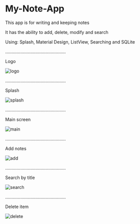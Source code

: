 # My-Note-App

This app is for writing and keeping notes

It has the ability to add, delete, modify and search

Using: Splash, Material Design, ListView, Searching and SQLite

................................................

Logo

![logo](https://user-images.githubusercontent.com/70321297/127062968-9bad41d1-3f1f-4ff3-b130-63d574f2d4dc.jpeg)

................................................

Splash

![splash](https://user-images.githubusercontent.com/70321297/127063480-75e9180d-959e-4b94-b2bf-a122c3596854.jpeg)

................................................

Main screen

![main](https://user-images.githubusercontent.com/70321297/127063681-4303c6bf-9622-4ea6-9f0b-bcc049c9c305.jpeg)

................................................

Add notes

![add](https://user-images.githubusercontent.com/70321297/127063687-2254a9b8-1bd2-4ed9-9b02-7585cd4a12ac.jpeg)

................................................

Search by title

![search](https://user-images.githubusercontent.com/70321297/127063695-e5014eb2-9ec9-4de1-a910-a48a6e14fdea.jpeg)

................................................

Delete item

![delete](https://user-images.githubusercontent.com/70321297/127064966-fef4316f-bc69-457d-b9d0-d36e16b97106.jpeg)
